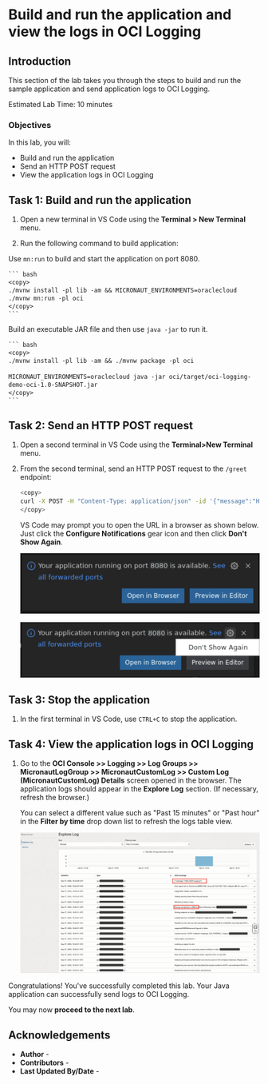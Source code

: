 # Build and run the application and view the logs in OCI Logging

## Introduction

This section of the lab takes you through the steps to build and run the sample application and send application logs to OCI Logging.

Estimated Lab Time: 10 minutes

### Objectives

In this lab, you will:

* Build and run the application
* Send an HTTP POST request
* View the application logs in OCI Logging

## Task 1: Build and run the application

1. Open a new terminal in VS Code using the **Terminal > New Terminal** menu.

2. Run the following command to build application:

<if type="mn_run">

   Use `mn:run` to build and start the application on port 8080.

	``` bash
	<copy>
	./mvnw install -pl lib -am && MICRONAUT_ENVIRONMENTS=oraclecloud ./mvnw mn:run -pl oci
	</copy>
	```
</if>

<if type="jar">

   Build an executable JAR file and then use `java -jar` to run it.

	``` bash
	<copy>
	./mvnw install -pl lib -am && ./mvnw package -pl oci

	MICRONAUT_ENVIRONMENTS=oraclecloud java -jar oci/target/oci-logging-demo-oci-1.0-SNAPSHOT.jar
	</copy>
	```
</if>

## Task 2: Send an HTTP POST request

1. Open a second terminal in VS Code using the **Terminal>New Terminal** menu.

2. From the second terminal, send an HTTP POST request to the `/greet` endpoint:

	``` bash
	<copy>
	curl -X POST -H "Content-Type: application/json" -id '{"message":"Hello GCN Logging!"}' http://localhost:8080/greet
	</copy>
	```

	VS Code may prompt you to open the URL in a browser as shown below. Just click the **Configure Notifications** gear icon and then click **Don't Show Again**.

   ![VS Code ](images/vscode-paste-urls.png)

   ![VS Code ](images/vscode-dont-show-again.png)

## Task 3: Stop the application

1. In the first terminal in VS Code, use `CTRL+C` to stop the application.

## Task 4: View the application logs in OCI Logging

1. Go to the **OCI Console >> Logging >> Log Groups >> MicronautLogGroup >> MicronautCustomLog >> Custom Log (MicronautCustomLog) Details** screen opened in the browser. The application logs should appear in the **Explore Log** section. (If necessary, refresh the browser.)

	You can select a different value such as "Past 15 minutes" or "Past hour" in the **Filter by time** drop down list to refresh the logs table view.

   ![Application Logs](./images/application-logs-jvm.jpg)

Congratulations! You've successfully completed this lab. Your Java application can successfully send logs to OCI Logging.

You may now **proceed to the next lab**.

## Acknowledgements

* **Author** - [](var:author)
* **Contributors** - [](var:contributors)
* **Last Updated By/Date** - [](var:last_updated)
